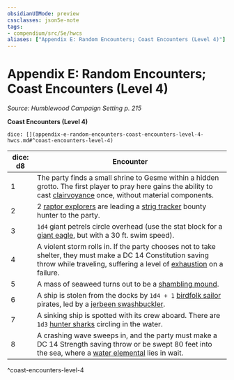 ```yaml
---
obsidianUIMode: preview
cssclasses: json5e-note
tags:
- compendium/src/5e/hwcs
aliases: ["Appendix E: Random Encounters; Coast Encounters (Level 4)"]
---
```

# Appendix E: Random Encounters; Coast Encounters (Level 4)
*Source: Humblewood Campaign Setting p. 215* 

**Coast Encounters (Level 4)**

`dice: [](appendix-e-random-encounters-coast-encounters-level-4-hwcs.md#^coast-encounters-level-4)`

| dice: d8 | Encounter |
|----------|-----------|
| 1 | The party finds a small shrine to Gesme within a hidden grotto. The first player to pray here gains the ability to cast [clairvoyance](Mechanics/spells/clairvoyance.md) once, without material components. |
| 2 | 2 [raptor explorers](Mechanics/bestiary/humanoid/raptor-explorer-hwcs.md) are leading a [strig tracker](Mechanics/bestiary/humanoid/strig-tracker-hwcs.md) bounty hunter to the party. |
| 3 | `1d4` giant petrels circle overhead (use the stat block for a [giant eagle](Mechanics/bestiary/beast/giant-eagle.md), but with a 30 ft. swim speed). |
| 4 | A violent storm rolls in. If the party chooses not to take shelter, they must make a DC 14 Constitution saving throw while traveling, suffering a level of [exhaustion](Mechanics/Rules/conditions.md#Exhaustion) on a failure. |
| 5 | A mass of seaweed turns out to be a [shambling mound](Mechanics/bestiary/plant/shambling-mound.md). |
| 6 | A ship is stolen from the docks by `1d4 + 1` [birdfolk sailor](Mechanics/bestiary/humanoid/birdfolk-sailor-hwcs.md) pirates, led by a [jerbeen swashbuckler](Mechanics/bestiary/humanoid/jerbeen-swashbuckler-hwcs.md). |
| 7 | A sinking ship is spotted with its crew aboard. There are `1d3` [hunter sharks](Mechanics/bestiary/beast/hunter-shark.md) circling in the water. |
| 8 | A crashing wave sweeps in, and the party must make a DC 14 Strength saving throw or be swept 80 feet into the sea, where a [water elemental](Mechanics/bestiary/elemental/water-elemental.md) lies in wait. |
^coast-encounters-level-4
